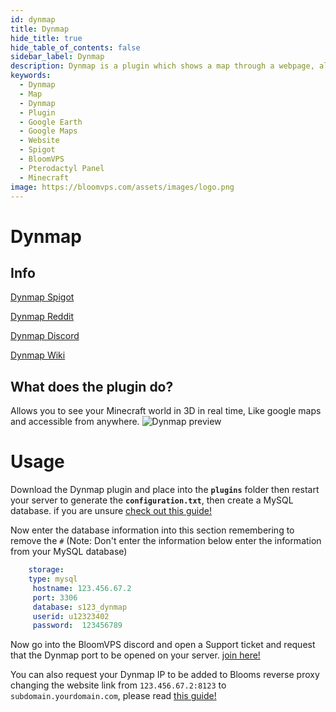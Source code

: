 ```yaml
---
id: dynmap
title: Dynmap
hide_title: true
hide_table_of_contents: false
sidebar_label: Dynmap
description: Dynmap is a plugin which shows a map through a webpage, allowing players to be able to see the map from their web browser.
keywords:
  - Dynmap
  - Map
  - Dynmap
  - Plugin
  - Google Earth
  - Google Maps
  - Website
  - Spigot
  - BloomVPS
  - Pterodactyl Panel
  - Minecraft
image: https://bloomvps.com/assets/images/logo.png
---
```

# **Dynmap**

## Info

[Dynmap Spigot](https://www.spigotmc.org/resources/dynmap.274/)

[Dynmap Reddit](https://www.reddit.com/r/Dynmap/)

[Dynmap Discord](https://discord.gg/U9aXXUw)

[Dynmap Wiki](https://github.com/webbukkit/dynmap/wiki)

## What does the plugin do?
Allows you to see your Minecraft world in 3D in real time, Like google maps and accessible from anywhere.
![Dynmap preview](https://cdn.discordapp.com/attachments/716405933105872938/750877749954084875/unknown.png)
# Usage
Download the Dynmap plugin and place into the **`plugins`** folder then restart your server to generate the **`configuration.txt`**, then create a MySQL database. if you are unsure [check out this guide!](https://docs.bloomvps.com/databases)

Now enter the database information into this section remembering to remove the `#`
(Note: Don't enter the information below enter the information from your MySQL database)
```YAML
    storage: 
    type: mysql
     hostname: 123.456.67.2
     port: 3306
     database: s123_dynmap
     userid: u12323402
     password:  123456789
```
Now go into the BloomVPS discord and open a Support ticket and request that the Dynmap port to be opened on your server.  [join here!](https://discord.com/invite/bloom)

You can also request your Dynmap IP to be added to Blooms reverse proxy changing the website link from `123.456.67.2:8123` to `subdomain.yourdomain.com`, please read [this guide!](https://docs.bloomvps.com/reverse-proxy)


